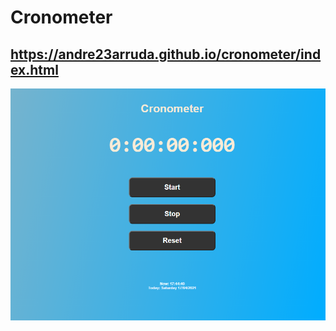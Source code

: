 # Cronometer

## https://andre23arruda.github.io/cronometer/index.html


[![](cronometer.png "Exemplo")](https://andre23arruda.github.io/cronometer/index.html)
